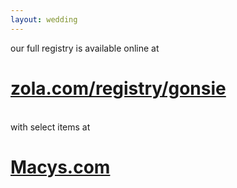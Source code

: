 ```yaml
---
layout: wedding
---
```


our full registry is available online at

# [zola.com/registry/gonsie](https://www.zola.com/registry/gonsie)

<br/>
with select items at

# [Macys.com](https://www.macys.com/wgl/registry/guest/7050238)
